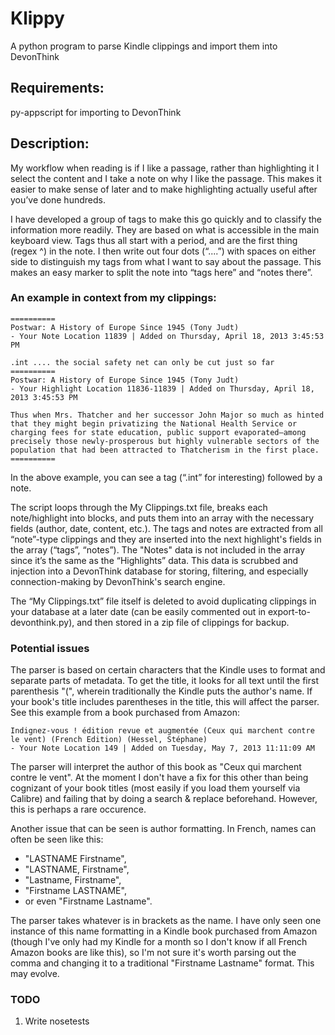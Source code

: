 # Klippy #
A python program to parse Kindle clippings and import them into DevonThink

## Requirements: ##
py-appscript for importing to DevonThink

## Description: ##
My workflow when reading is if I like a passage, rather than highlighting it I select the content and I take a note on why I like the passage. This makes it easier to make sense of later and to make highlighting actually useful after you’ve done hundreds.

I have developed a group of tags to make this go quickly and to classify the information more readily.  They are based on what is accessible in the main keyboard view.  Tags thus all start with a period, and are the first thing (regex ^) in the note. I then write out four dots (“....”) with spaces on either side to distinguish my tags from what I want to say about the passage. This makes an easy marker to split the note into “tags here” and “notes there”.

### An example in context from my clippings: ###

    ==========
    Postwar: A History of Europe Since 1945 (Tony Judt)
    - Your Note Location 11839 | Added on Thursday, April 18, 2013 3:45:53 PM
    
    .int .... the social safety net can only be cut just so far  
    ==========
    Postwar: A History of Europe Since 1945 (Tony Judt)
    - Your Highlight Location 11836-11839 | Added on Thursday, April 18, 2013 3:45:53 PM
    
    Thus when Mrs. Thatcher and her successor John Major so much as hinted that they might begin privatizing the National Health Service or charging fees for state education, public support evaporated—among precisely those newly-prosperous but highly vulnerable sectors of the population that had been attracted to Thatcherism in the first place.  
    ==========  

In the above example, you can see a tag (“.int” for interesting) followed by a note.

The script loops through the My Clippings.txt file, breaks each note/highlight into blocks, and puts them into an array with the necessary fields (author, date, content, etc.).  The tags and notes are extracted from all “note”-type clippings and they are inserted into the next highlight's fields in the array (“tags”, “notes”).  The "Notes" data is not included in the array since it’s the same as the “Highlights” data.  This data is scrubbed and injection into a DevonThink database for storing, filtering, and especially connection-making by DevonThink's search engine.

The “My Clippings.txt” file itself is deleted to avoid duplicating clippings in your database at a later date (can be easily commented out in export-to-devonthink.py), and then stored in a zip file of clippings for backup.

### Potential issues ###

The parser is based on certain characters that the Kindle uses to format and separate parts of metadata. To get the title, it looks for all text until the first parenthesis "(", wherein traditionally the Kindle puts the author's name. If your book's title includes parentheses in the title, this will affect the parser. See this example from a book purchased from Amazon:

    Indignez-vous ! édition revue et augmentée (Ceux qui marchent contre le vent) (French Edition) (Hessel, Stéphane)
    - Your Note Location 149 | Added on Tuesday, May 7, 2013 11:11:09 AM

The parser will interpret the author of this book as "Ceux qui marchent contre le vent". At the moment I don't have a fix for this other than being cognizant of your book titles (most easily if you load them yourself via Calibre) and failing that by doing a search & replace beforehand. However, this is perhaps a rare occurence.

Another issue that can be seen is author formatting. In French, names can often be seen like this:

* "LASTNAME Firstname",
* "LASTNAME, Firstname",
* "Lastname, Firstname",
* "Firstname LASTNAME",
* or even "Firstname Lastname".

The parser takes whatever is in brackets as the name. I have only seen one instance of this name formatting in a Kindle book purchased from Amazon (though I've only had my Kindle for a month so I don't know if all French Amazon books are like this), so I'm not sure it's worth parsing out the comma and changing it to a traditional "Firstname Lastname" format. This may evolve.

### TODO ###

1. Write nosetests
